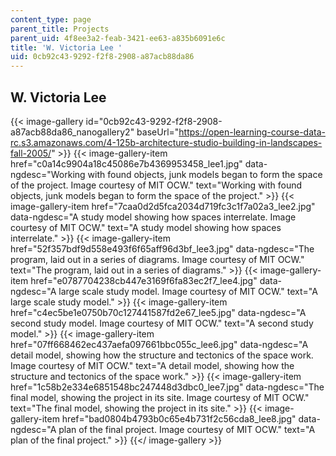 ```yaml
---
content_type: page
parent_title: Projects
parent_uid: 4f8ee3a2-feab-3421-ee63-a835b6091e6c
title: 'W. Victoria Lee '
uid: 0cb92c43-9292-f2f8-2908-a87acb88da86
---
```


W. Victoria Lee
---------------
{{< image-gallery id="0cb92c43-9292-f2f8-2908-a87acb88da86_nanogallery2" baseUrl="https://open-learning-course-data-rc.s3.amazonaws.com/4-125b-architecture-studio-building-in-landscapes-fall-2005/" >}}
{{< image-gallery-item href="c0a14c9904a18c45086e7b4369953458_lee1.jpg" data-ngdesc="Working with found objects, junk models began to form the space of the project. Image courtesy of MIT OCW." text="Working with found objects, junk models began to form the space of the project." >}}
{{< image-gallery-item href="7caa0d2d5fca2034d719fc3c1f7a02a3_lee2.jpg" data-ngdesc="A study model showing how spaces interrelate. Image courtesy of MIT OCW." text="A study model showing how spaces interrelate." >}}
{{< image-gallery-item href="52f357bdf9d558e493f6f65aff96d3bf_lee3.jpg" data-ngdesc="The program, laid out in a series of diagrams. Image courtesy of MIT OCW." text="The program, laid out in a series of diagrams." >}}
{{< image-gallery-item href="e0787704238cb447e3169f6fa83ec2f7_lee4.jpg" data-ngdesc="A large scale study model. Image courtesy of MIT OCW." text="A large scale study model." >}}
{{< image-gallery-item href="c4ec5be1e0750b70c127441587fd2e67_lee5.jpg" data-ngdesc="A second study model. Image courtesy of MIT OCW." text="A second study model." >}}
{{< image-gallery-item href="07ff668462ec437aefa097661bbc055c_lee6.jpg" data-ngdesc="A detail model, showing how the structure and tectonics of the space work. Image courtesy of MIT OCW." text="A detail model, showing how the structure and tectonics of the space work." >}}
{{< image-gallery-item href="1c58b2e334e6851548bc247448d3dbc0_lee7.jpg" data-ngdesc="The final model, showing the project in its site. Image courtesy of MIT OCW." text="The final model, showing the project in its site." >}}
{{< image-gallery-item href="bad0804b4793b0c65e4b731f2c56cda8_lee8.jpg" data-ngdesc="A plan of the final project. Image courtesy of MIT OCW." text="A plan of the final project." >}}
{{</ image-gallery >}}